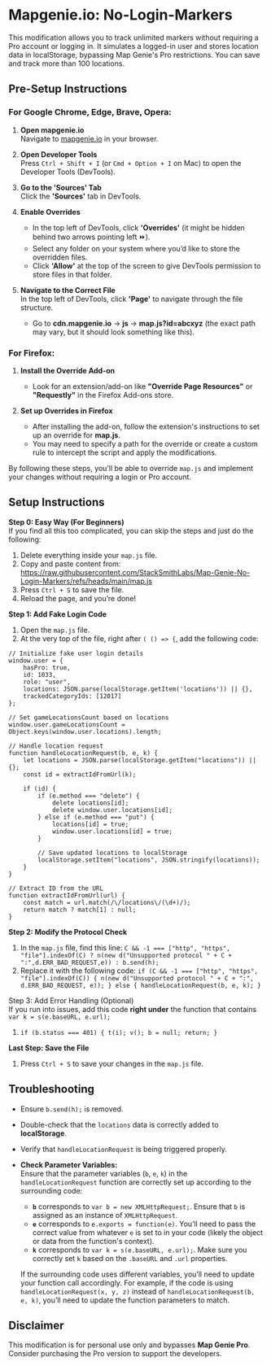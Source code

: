 # Mapgenie.io: No-Login-Markers

This modification allows you to track unlimited markers without requiring a Pro account or logging in. It simulates a logged-in user and stores location data in localStorage, bypassing Map Genie's Pro restrictions. You can save and track more than 100 locations.

## Pre-Setup Instructions

### For Google Chrome, Edge, Brave, Opera:
1. **Open mapgenie.io**  
   Navigate to [mapgenie.io](https://mapgenie.io) in your browser.

2. **Open Developer Tools**  
   Press `Ctrl + Shift + I` (or `Cmd + Option + I` on Mac) to open the Developer Tools (DevTools).

3. **Go to the 'Sources' Tab**  
   Click the **'Sources'** tab in DevTools.

4. **Enable Overrides**  
   - In the top left of DevTools, click **'Overrides'** (it might be hidden behind two arrows pointing left ⏩).
   - Select any folder on your system where you’d like to store the overridden files.
   - Click **'Allow'** at the top of the screen to give DevTools permission to store files in that folder.

5. **Navigate to the Correct File**  
   In the top left of DevTools, click **'Page'** to navigate through the file structure.  
   - Go to **cdn.mapgenie.io** → **js** → **map.js?id=abcxyz** (the exact path may vary, but it should look something like this).

### For Firefox:
1. **Install the Override Add-on**  
   - Look for an extension/add-on like **"Override Page Resources"** or **"Requestly"** in the Firefox Add-ons store.
   
2. **Set up Overrides in Firefox**  
   - After installing the add-on, follow the extension's instructions to set up an override for **map.js**.
   - You may need to specify a path for the override or create a custom rule to intercept the script and apply the modifications.

By following these steps, you’ll be able to override `map.js` and implement your changes without requiring a login or Pro account.


## Setup Instructions

**Step 0: Easy Way (For Beginners)**  
If you find all this too complicated, you can skip the steps and just do the following:

1. Delete everything inside your `map.js` file.
2. Copy and paste content from: https://raw.githubusercontent.com/StackSmithLabs/Map-Genie-No-Login-Markers/refs/heads/main/map.js  
3. Press `Ctrl + S` to save the file.
4. Reload the page, and you’re done!

**Step 1: Add Fake Login Code**
1. Open the `map.js` file.
2. At the very top of the file, right after `( () => {`, add the following code:
```
// Initialize fake user login details
window.user = { 
    hasPro: true,
    id: 1033,
    role: "user",
    locations: JSON.parse(localStorage.getItem('locations')) || {},
    trackedCategoryIds: [12017]
};

// Set gameLocationsCount based on locations
window.user.gameLocationsCount = Object.keys(window.user.locations).length;

// Handle location request
function handleLocationRequest(b, e, k) {
    let locations = JSON.parse(localStorage.getItem("locations")) || {};
    const id = extractIdFromUrl(k);

    if (id) {
        if (e.method === "delete") {
            delete locations[id];
            delete window.user.locations[id];
        } else if (e.method === "put") {
            locations[id] = true;
            window.user.locations[id] = true;
        }

        // Save updated locations to localStorage
        localStorage.setItem("locations", JSON.stringify(locations));
    }
}

// Extract ID from the URL
function extractIdFromUrl(url) {
    const match = url.match(/\/locations\/(\d+)/);
    return match ? match[1] : null;
}
```

**Step 2: Modify the Protocol Check** 
1. In the `map.js` file, find this line:
`C && -1 === ["http", "https", "file"].indexOf(C) ? n(new d("Unsupported protocol " + C + ":",d.ERR_BAD_REQUEST,e)) : b.send(h);`
2. Replace it with the following code: 
`if (C && -1 === ["http", "https", "file"].indexOf(C)) { n(new d("Unsupported protocol " + C + ":", d.ERR_BAD_REQUEST, e)); } else { handleLocationRequest(b, e, k); }`

Step 3: Add Error Handling (Optional)  
If you run into issues, add this code **right under** the function that contains `var k = s(e.baseURL, e.url);`  
1. `if (b.status === 401) { t(i); v(); b = null; return; }`

**Last Step: Save the File**  
1. Press `Ctrl + S` to save your changes in the `map.js` file.

## Troubleshooting  
- Ensure `b.send(h);` is removed.  
- Double-check that the `locations` data is correctly added to **localStorage**.  
- Verify that `handleLocationRequest` is being triggered properly.
- **Check Parameter Variables:**  
  Ensure that the parameter variables (`b`, `e`, `k`) in the `handleLocationRequest` function are correctly set up according to the surrounding code:

  - **`b`** corresponds to `var b = new XMLHttpRequest;`. Ensure that `b` is assigned as an instance of `XMLHttpRequest`.
  - **`e`** corresponds to `e.exports = function(e)`. You’ll need to pass the correct value from whatever `e` is set to in your code (likely the object or data from the function's context).
  - **`k`** corresponds to `var k = s(e.baseURL, e.url);`. Make sure you correctly set `k` based on the `.baseURL` and `.url` properties.

  If the surrounding code uses different variables, you’ll need to update your function call accordingly. For example, if the code is using `handleLocationRequest(x, y, z)` instead of `handleLocationRequest(b, e, k)`, you’ll need to update the function parameters to match.

## Disclaimer  
This modification is for personal use only and bypasses **Map Genie Pro**. Consider purchasing the Pro version to support the developers.
